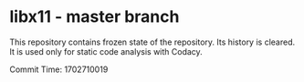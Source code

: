 # libx11 - master branch

This repository contains frozen state of the repository.
Its history is cleared. It is used only for static code
analysis with Codacy.

Commit Time: 1702710019